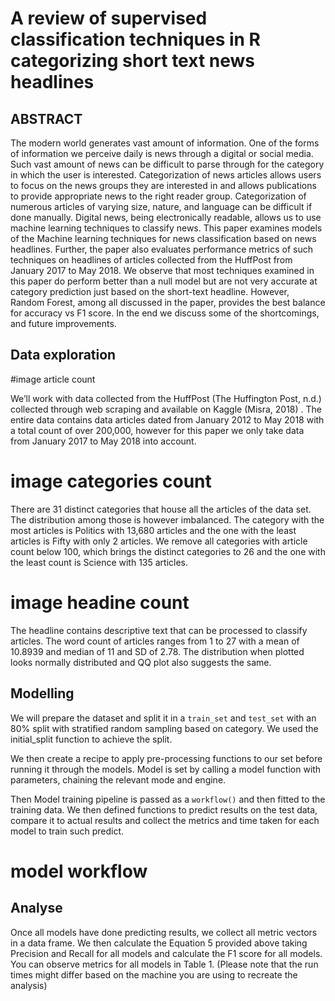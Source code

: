 # A review of supervised classification techniques in R categorizing short text news headlines

## ABSTRACT
The modern world generates vast amount of information. One of the forms of information we perceive daily is news through a digital or social media. Such vast amount of news can be difficult to parse through for the category in which the user is interested. Categorization of news articles allows users to focus on the news groups they are interested in and allows publications to provide appropriate news to the right reader group. Categorization of numerous articles of varying size, nature, and language can be difficult if done manually. Digital news, being electronically readable, allows us to use machine learning techniques to classify news. This paper examines models of the Machine learning techniques for news classification based on news headlines. Further, the paper also evaluates performance metrics of such techniques on headlines of articles collected from the HuffPost from January 2017 to May 2018. We observe that most techniques examined in this paper do perform better than a null model but are not very accurate at category prediction just based on the short-text headline. However, Random Forest, among all discussed in the paper, provides the best balance for accuracy vs F1 score. In the end we discuss some of the shortcomings, and future improvements.

## Data exploration

#image article count

We’ll work with data collected from the HuffPost (The Huffington Post, n.d.) collected through web scraping and available on Kaggle  (Misra, 2018) . The entire data contains data articles dated from January 2012 to May 2018 with a total count of over 200,000, however for this paper we only take data from January 2017 to May 2018 into account. 

# image categories count

There are 31 distinct categories that house all the articles of the data set. The distribution among those is however imbalanced. The category with the most articles is Politics with 13,680 articles and the one with the least articles is Fifty with only 2 articles. We remove all categories with article count below 100, which brings the distinct categories to 26 and the one with the least count is Science with 135 articles. 

# image headine count

The headline contains descriptive text that can be processed to classify articles. The word count of articles ranges from 1 to 27 with a mean of 10.8939 and median of 11 and SD of 2.78. The distribution when plotted looks normally distributed and QQ plot also suggests the same. 

## Modelling

We will prepare the dataset and split it in a `train_set` and `test_set` with an 80% split with stratified random sampling based on category. We used the initial_split function to achieve the split.  

We then create a recipe to apply pre-processing functions to our set before running it through the models. Model is set by calling a model function with parameters, chaining the relevant mode and engine.  

Then Model training pipeline is passed as a `workflow()` and then fitted to the training data. We then defined functions to predict results on the test data, compare it to actual results and collect the metrics and time taken for each model to train such predict. 

# model workflow

## Analyse

Once all models have done predicting results, we collect all metric vectors in a data frame. We then calculate the Equation 5 provided above taking Precision and Recall for all models and calculate the F1 score for all models. You can observe metrics for all models in Table 1. (Please note that the run times might differ based on the machine you are using to recreate the analysis)


